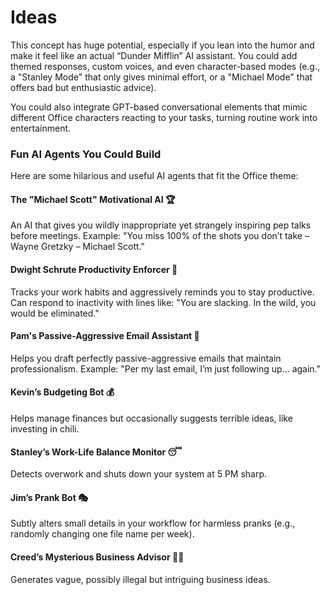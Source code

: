
# Ideas

This concept has huge potential, especially if you lean into the humor and make it feel like an actual “Dunder Mifflin” AI assistant. You could add themed responses, custom voices, and even character-based modes (e.g., a "Stanley Mode" that only gives minimal effort, or a "Michael Mode" that offers bad but enthusiastic advice).

You could also integrate GPT-based conversational elements that mimic different Office characters reacting to your tasks, turning routine work into entertainment.

### Fun AI Agents You Could Build
Here are some hilarious and useful AI agents that fit the Office theme:

#### The "Michael Scott" Motivational AI 🏆


An AI that gives you wildly inappropriate yet strangely inspiring pep talks before meetings.
Example: "You miss 100% of the shots you don’t take – Wayne Gretzky – Michael Scott."

#### Dwight Schrute Productivity Enforcer 💼

Tracks your work habits and aggressively reminds you to stay productive.
Can respond to inactivity with lines like: "You are slacking. In the wild, you would be eliminated."

#### Pam's Passive-Aggressive Email Assistant 📧

Helps you draft perfectly passive-aggressive emails that maintain professionalism.
Example: "Per my last email, I’m just following up… again."

#### Kevin’s Budgeting Bot 💰

Helps manage finances but occasionally suggests terrible ideas, like investing in chili.

#### Stanley’s Work-Life Balance Monitor 😴

Detects overwork and shuts down your system at 5 PM sharp.

#### Jim’s Prank Bot 🎭

Subtly alters small details in your workflow for harmless pranks (e.g., randomly changing one file name per week).

#### Creed’s Mysterious Business Advisor 🕵️‍♂️

Generates vague, possibly illegal but intriguing business ideas.
